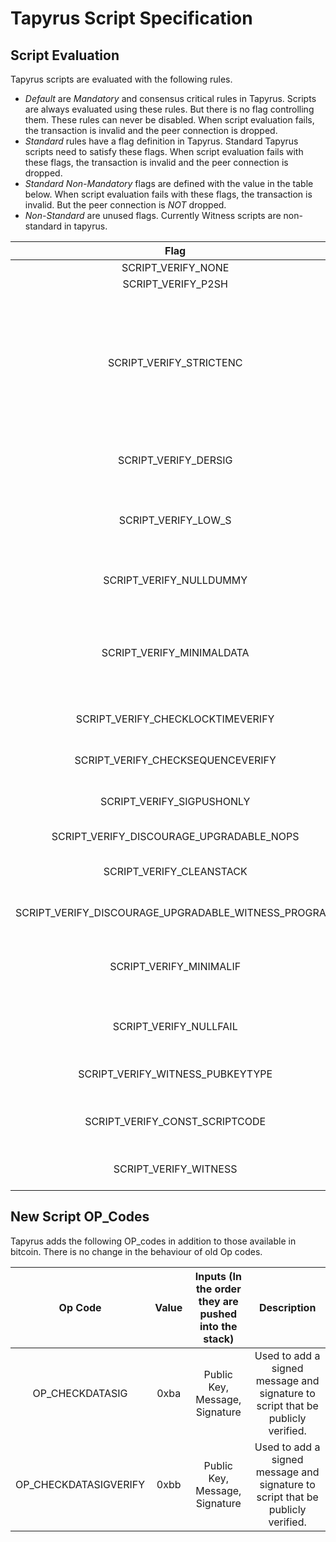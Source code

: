 Tapyrus Script Specification
============================

Script Evaluation
--------------------
Tapyrus scripts are evaluated with the following rules.

- *Default* are _Mandatory_ and consensus critical rules in Tapyrus. Scripts are always evaluated using these rules. But there is no flag controlling them. These rules can never be disabled. When script evaluation fails, the transaction is invalid and the peer connection is dropped.
- *Standard* rules have a flag definition in Tapyrus. Standard Tapyrus scripts need to satisfy these flags. When script evaluation fails with these flags, the transaction is invalid and the peer connection is dropped.
- *Standard Non-Mandatory* flags are defined with the value in the table below. When script evaluation fails with these flags, the transaction is invalid. But the peer connection is _NOT_ dropped.
- *Non-Standard* are unused flags. Currently Witness scripts are non-standard in tapyrus.

| Flag | Value | Description  | Usage |
| :---: | :---: | :---: | :---: | 
|SCRIPT_VERIFY_NONE| 0 | | |
|SCRIPT_VERIFY_P2SH | - |Evaluate P2SH subscripts | Default |
|SCRIPT_VERIFY_STRICTENC | - |Passing a non-strict-DER signature or one with undefined hashtype to a checksig/checkdatasig operation causes script failure. Evaluating a pubkey that is not (0x04 + 64 bytes) or (0x02 or 0x03 + 32 bytes) by checksig/checkdatasig causes script failure. | Default |
|SCRIPT_VERIFY_DERSIG | - |Passing a non-strict-DER signature to a checksig operation causes script failure| Default|
|SCRIPT_VERIFY_LOW_S | - |Passing a non-strict-DER signature or one with S > order/2 to a checksig operation causes script failure | Default|
|SCRIPT_VERIFY_NULLDUMMY | - |Verify dummy stack item consumed by CHECKMULTISIG is of zero-length| Default|
|SCRIPT_VERIFY_MINIMALDATA | - |Require minimal encodings for all push operations. Whenever a stack element is interpreted as a number, it must be of minimal length  | Default |
|SCRIPT_VERIFY_CHECKLOCKTIMEVERIFY | - |Verify CHECKLOCKTIMEVERIFY. BIP65| Default |
|SCRIPT_VERIFY_CHECKSEQUENCEVERIFY | - |Support CHECKSEQUENCEVERIFY . BIP112 | Default |
|SCRIPT_VERIFY_SIGPUSHONLY | (1U << 0) |Using a non-push operator in the scriptSig causes script failure | Standard Non-Mandatory |
|SCRIPT_VERIFY_DISCOURAGE_UPGRADABLE_NOPS | (1U << 1) |Discourage use of NOPs reserved for upgrades | Standard |
|SCRIPT_VERIFY_CLEANSTACK | (1U << 2)|Require that only a single stack element remains after evaluation | Standard |
|SCRIPT_VERIFY_DISCOURAGE_UPGRADABLE_WITNESS_PROGRAM | (1U << 12)|Making v1-v16 witness program non-standard| Standard |
|SCRIPT_VERIFY_MINIMALIF | (1U << 13)|Segwit script only: Require the argument of OP_IF/NOTIF to be exactly 0x01 or empty vector| Standard |
|SCRIPT_VERIFY_NULLFAIL | (1U << 14)|Signature(s) must be empty vector if a CHECK(MULTI)SIG operation failed| Standard |
|SCRIPT_VERIFY_WITNESS_PUBKEYTYPE | (1U << 15)|Public keys in segregated witness scripts must be compressed| Standard |
|SCRIPT_VERIFY_CONST_SCRIPTCODE | (1U << 16)|Making OP_CODESEPARATOR and FindAndDelete fail any non-segwit scripts| Standard |
|SCRIPT_VERIFY_WITNESS | (1U << 11)|Support segregated witness| Non-Standard |

New Script OP_Codes
--------------------
Tapyrus adds the following OP_codes in addition to those available in bitcoin. There is no change in the behaviour of old Op codes.

| Op Code | Value | Inputs (In the order they are pushed into the stack) | Description  |
| :---: | :---: | :---: | :---: |
|OP_CHECKDATASIG| 0xba |  Public Key, Message, Signature | Used to add a signed message and signature to script that be publicly verified.|
|OP_CHECKDATASIGVERIFY| 0xbb | Public Key, Message, Signature | Used to add a signed message and signature to script that be publicly verified.|
